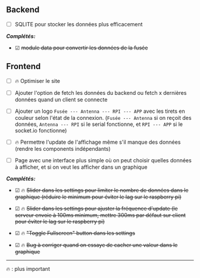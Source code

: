 ## Backend

- &#9744; SQLITE pour stocker les données plus efficacement

_**Complétés:**_

- &#9745; <s>module data pour convertir les données de la fusée</s>

## Frontend

- &#9744; &#128293; Optimiser le site

- &#9744; Ajouter l'option de fetch les données du backend ou fetch x dernières données quand un client se connecte

- &#9744; Ajouter un logo `Fusée --- Antenna --- RPI --- APP` avec les tirets en couleur selon l'état de la connexion. (`Fusée --- Antenna` si on reçoit des données, `Antenna --- RPI` si le serial fonctionne, et `RPI --- APP` si le socket.io fonctionne)

- &#9744; &#128293; Permettre l'update de l'affichage même s'il manque des données (rendre les components indépendants)

- &#9744; Page avec une interface plus simple où on peut choisir quelles données à afficher, et si on veut les afficher dans un graphique

_**Complétés:**_

- &#9745; &#128293; <s>Slider dans les settings pour limiter le nombre de données dans le graphique (réduire le minimum pour éviter le lag sur le raspberry pi)</s>

- &#9745; &#128293; <s>Slider dans les settings pour ajuster la fréquence d'update (le serveur envoie à 100ms minimum, mettre 300ms par défaut sur client pour éviter le lag sur le raspberry pi)</s>

- &#9745; &#128293; <s>"Toggle Fullscreen" button dans les settings</s>

- &#9745; &#128293; <s>Bug à corriger quand on essaye de cacher une valeur dans le graphique</s>

---

&#128293; : plus important
